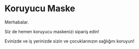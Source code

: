 # Koruyucu Maske

Merhabalar.

Siz de hemen koruyucu maskenizi sipariş edin!

Evinizde ve iş yerinizde sizin ve çocuklarınızın sağlığını koruyun!
